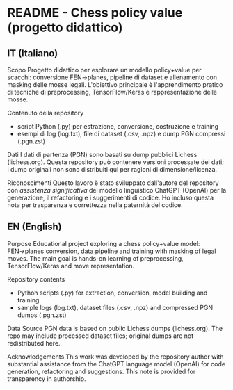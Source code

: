 README - Chess policy value (progetto didattico)
===============================================

IT (Italiano)
-------------
Scopo
  Progetto didattico per esplorare un modello policy+value per scacchi:
  conversione FEN→planes, pipeline di dataset e allenamento con masking
  delle mosse legali. L'obiettivo principale è l'apprendimento pratico
  di tecniche di preprocessing, TensorFlow/Keras e rappresentazione delle mosse.

Contenuto della repository
  - script Python (.py) per estrazione, conversione, costruzione e training
  - esempi di log (log.txt), file di dataset (.csv, .npz) e dump PGN compressi (.pgn.zst)

Dati
  I dati di partenza (PGN) sono basati su dump pubblici Lichess (lichess.org).
  Questa repository può contenere versioni processate dei dati; i dump originali
  non sono distribuiti qui per ragioni di dimensione/licenza.

Riconoscimenti
  Questo lavoro è stato sviluppato dall'autore del repository con *assistenza
  significativa* del modello linguistico ChatGPT (OpenAI) per la generazione,
  il refactoring e i suggerimenti di codice. Ho incluso questa nota per
  trasparenza e correttezza nella paternità del codice.

EN (English)
------------
Purpose
  Educational project exploring a chess policy+value model: FEN→planes conversion,
  data pipeline and training with masking of legal moves. The main goal is hands-on
  learning of preprocessing, TensorFlow/Keras and move representation.

Repository contents
  - Python scripts (.py) for extraction, conversion, model building and training
  - sample logs (log.txt), dataset files (.csv, .npz) and compressed PGN dumps (.pgn.zst)

Data
  Source PGN data is based on public Lichess dumps (lichess.org). The repo may
  include processed dataset files; original dumps are not redistributed here.

Acknowledgements
  This work was developed by the repository author with substantial assistance
  from the ChatGPT language model (OpenAI) for code generation, refactoring and
  suggestions. This note is provided for transparency in authorship.